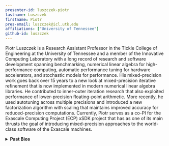 ```yaml
---
presenter-id: luszczek-piotr
lastname: Luszczek
firstname: Piotr
pres-email: luszczek@icl.utk.edu
affiliations: ["University of Tennessee"]
github-id: luszczek
---
```

Piotr Luszczek is a Research Assistant Professor in the Tickle College of Engineering at the University of Tennessee and a member of the Innovative Computing Laboratory with a long record of research and software development spanning benchmarking, numerical linear algebra for high-performance computing, automatic performance tuning for hardware accelerators, and stochastic models for performance. His mixed-precision work goes back over 15 years to a new look at mixed-precision iterative refinement that is now implemented in modern numerical linear algebra libraries. He contributed to inner-outer iteration research that also exploited performance of lower-precision floating-point arithmetic. More recently, he used autotuning across multiple precisions and introduced a new factorization algorithm with scaling that maintains improved accuracy for reduced-precision computations. Currently, Piotr serves as a co-PI for the Exascale Computing Project (ECP) xSDK project that has as one of its main thrusts the goal of introducing mixed-precision approaches to the world-class software of the Exascale machines.
<details>
  <summary><strong>Past Bios</strong></summary>
  
<!-- Bio from webinar 35 -->
Piotr Luszczek is a research assistant professor at the Innovative
Computing Laboratory in the University of Tennessee. Piotr earned his
Ph.D. in computer science from the University of Tennessee,
Knoxville. His research interests include benchmarking, numerical
linear algebra for high-performance computing, automatic performance
tuning, and stochastic performance models. He has over a decade of
experience developing HPC numerical software for large-scale,
distributed-memory multicore systems with hardware accelerators. Piotr
serves as a co-PI on the ECP xSDK project that aims to improve access
to world-class software on exascale machines.
</details>
